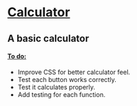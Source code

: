 <h1><ins>Calculator</ins></h1>

<h2>A basic calculator</h2>

<h4><ins>To do:</ins></h4>
<ul> 
<li>Improve CSS for better calculator feel.</li>
  <li>Test each button works correctly.</li>
  <li>Test it calculates properly.</li>
  <li>Add testing for each function.</li>
</ul>
